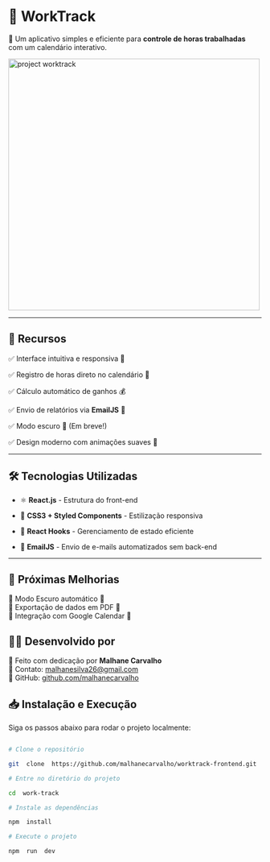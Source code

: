 # 📅 WorkTrack

  

🚀 Um aplicativo simples e eficiente para **controle de horas trabalhadas** com um calendário interativo.

  

<img src="../work-track/src/images/worktrack_project.png" alt="project worktrack" width="500">

  

---

  

## 🌟 **Recursos**

✅ Interface intuitiva e responsiva 📱

✅ Registro de horas direto no calendário 📝

✅ Cálculo automático de ganhos 💰

✅ Envio de relatórios via **EmailJS** 📧

✅ Modo escuro 🌙 (Em breve!)

✅ Design moderno com animações suaves 🎨

  

---

  

## 🛠️ **Tecnologias Utilizadas**

- ⚛️ **React.js** - Estrutura do front-end

- 🎨 **CSS3 + Styled Components** - Estilização responsiva

- 🔄 **React Hooks** - Gerenciamento de estado eficiente

- 📧 **EmailJS** - Envio de e-mails automatizados sem back-end

  

---

## 📌 **Próximas Melhorias**

🔹 Modo Escuro automático 🌙  
🔹 Exportação de dados em PDF 📄  
🔹 Integração com Google Calendar 📅


## 👨‍💻 **Desenvolvido por**

💙 Feito com dedicação por **Malhane Carvalho**  
📧 Contato: malhanesilva26@gmail.com  
🔗 GitHub: [github.com/malhanecarvalho](https://github.com/malhanecarvalho)

  

## 📥 **Instalação e Execução**

Siga os passos abaixo para rodar o projeto localmente:

  

````bash

# Clone o repositório

git  clone  https://github.com/malhanecarvalho/worktrack-frontend.git

# Entre no diretório do projeto

cd  work-track

# Instale as dependências

npm  install

# Execute o projeto

npm  run  dev  



